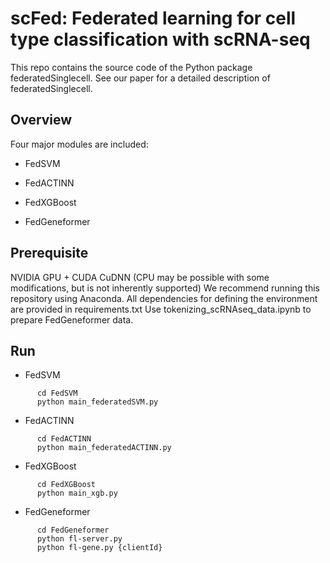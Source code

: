 # scFed: Federated learning for cell type classification with scRNA-seq
This repo contains the source code of the Python package federatedSinglecell. See our paper for a detailed description of federatedSinglecell.

## Overview
Four major modules are included:
* FedSVM

* FedACTINN

* FedXGBoost

* FedGeneformer

## Prerequisite
NVIDIA GPU + CUDA CuDNN (CPU may be possible with some modifications, but is not inherently supported)
We recommend running this repository using Anaconda. All dependencies for defining the environment are provided in requirements.txt
Use tokenizing_scRNAseq_data.ipynb to prepare FedGeneformer data.

## Run
* FedSVM
```
      cd FedSVM
      python main_federatedSVM.py
```
* FedACTINN
```
      cd FedACTINN
      python main_federatedACTINN.py
```
* FedXGBoost
```
      cd FedXGBoost
      python main_xgb.py
```
* FedGeneformer
```
      cd FedGeneformer
      python fl-server.py
      python fl-gene.py {clientId}
```
